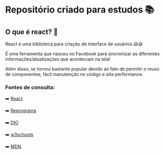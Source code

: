# Repositório criado para estudos 📚

## O que é react? 🎉

React é uma biblioteca para criação de interface de usuários.😃😃

É uma ferramenta que nasceu no Facebook para sincronizar as diferentes informações/atualizações que aconteciam na tela! 

Além disso, se tornou bastante popular devido ao fato de permitir o reuso de componentes, fácil manutenção no código e alta performance. 


### Fontes de consulta:  
➡️ [React](https://pt-br.reactjs.org/)

➡️ [Reprograma](https://github.com/reprograma/On10-TodasEmTEch-ReactI/)

➡️ [DIO](https://digitalinnovation.one/)

➡️ [w3schools](https://www.w3schools.com/react/)

➡️ [MDN](https://developer.mozilla.org/en-US/docs/Learn/Tools_and_testing/Client-side_JavaScript_frameworks/React_getting_started)

